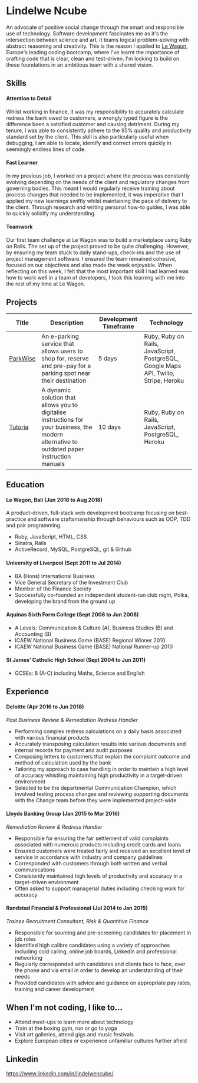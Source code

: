 # Lindelwe Ncube

An advocate of positive social change through the smart and responsible use of technology. Software development fascinates me as it's the intersection between science and art, it teams logical problem-solving with abstract reasoning and creativity. This is the reason I applied to [Le Wagon](www.lewagon.com), Europe's leading coding bootcamp, where I've learnt the importance of crafting code that is clear, clean and test-driven. I'm looking to build on these foundations in an ambitious team with a shared vision.

## Skills

#### Attention to Detail

Whilst working in finance, it was my responsibility to accurately calculate redress the bank owed to customers, a wrongly typed figure is the difference been a satisfied customer and causing detriment. During my tenure, I was able to consistently adhere to the 95% quality and productivity standard set by the client. This skill is also particularly useful when debugging, I am able to locate, identify and correct errors quickly in seemingly endless lines of code.

#### Fast Learner

In my previous job, I worked on a project where the process was constantly evolving depending on the needs of the client and regulatory changes from governing bodies. This meant I would regularly receive training about process changes that needed to be implemented, it was imperative that I applied my new learnings swiftly whilst maintaining the pace of delivery to the client. Through research and writing personal how-to guides, I was able to quickly solidify my understanding.

#### Teamwork

Our first team challenge at Le Wagon was to build a marketplace using Ruby on Rails. The set up of the project proved to be quite challenging. However, by ensuring my team stuck to daily stand-ups, check-ins and the use of project management software. I ensured the team remained cohesive, focused on our objectives and also made the week enjoyable. When reflecting on this week, I felt that the most important skill I had learned was how to work well in a team of developers, I took this learning with me into the rest of my time at Le Wagon.

## Projects

| Title | Description | Development Timeframe | Technology |
|--|--|--|--|
| [ParkWise](https://github.com/linniethepooh/rbnb) | An e-parking service that allows users to shop for, reserve and pre-pay for a parking spot near their destination | 5 days | Ruby, Ruby on Rails, JavaScript, PostgreSQL, Google Maps API, Twilio, Stripe, Heroku |
| [Tutoria](https://github.com/linniethepooh/tutoria) | A dynamic solution that allows you to digitalise instructions for your business, the modern alternative to outdated paper instruction manuals | 10 days | Ruby, Ruby on Rails, JavaScript, PostgreSQL, Heroku |


## Education

#### Le Wagon, Bali (Jun 2018 to Aug 2018)

A product-driven, full-stack web development bootcamp focusing on best-practice and software craftsmanship through behaviours such as OOP, TDD and pair programming.

- Ruby, JavaScript, HTML, CSS
- Sinatra, Rails
- ActiveRecord, MySQL, PostgreSQL, git & Github

#### University of Liverpool (Sept 2011 to Jul 2014)

- BA (Hons) International Business
- Vice General Secretary of the Investment Club
- Member of the Finance Society
- Successfully co-founded an independent student-run club night, Polka, developing the brand from the ground up

#### Aquinas Sixth Form College (Sept 2008 to Jun 2008)

- A Levels: Communication & Culture (A), Business Studies (B) and Accounting (B)
- ICAEW National Business Game (BASE) Regional Winner 2010
- ICAEW National Business Game (BASE) National Runner-up 2010

#### St James' Catholic High School (Sept 2004 to Jun 2011)

- GCSEs: 8 (A-C) including Maths, Science and English

## Experience

#### Deloitte (Apr 2016 to Jun 2018)
*Past Business Review & Remediation Redress Handler*

- Performing complex redress calculations on a daily basis associated with various financial products
- Accurately transposing calculation results into various documents and internal records for payment and audit purposes
- Composing letters to customers that explain the complaint outcome and method of calculation used by the bank
- Tailoring my approach to case handling in order to maintain a high level of accuracy whistling maintaining high productivity in a target-driven environment
- Selected to be the departmental Communication Champion, which involved testing process changes and reviewing supporting documents with the  Change team before they were implemented project-wide

#### Lloyds Banking Group (Jan 2015 to Mar 2016)
*Remediation Review & Redress Handler*

- Responsible for ensuring the fair settlement of valid complaints associated with numerous products including credit cards and loans
- Ensured customers were treated fairly and received an excellent level of service in accordance with industry and company guidelines
- Corresponded with customers through both written and verbal communications
- Consistently maintained high levels of productivity and accuracy in a target-driven environment
- Often asked to support managerial duties including checking work for accuracy

#### Randstad Financial & Professional (Jul 2014 to Jan 2015)
*Trainee Recruitment Consultant, Risk & Quantitive Finance*

- Responsible for sourcing and pre-screening candidates for placement in job roles
- Identified high calibre candidates using a variety of approaches including cold calling, online job boards, LinkedIn and professional networking
- Regularly corresponded with candidates and clients face to face, over the phone and via email in order to develop an understanding of their needs
- Provided candidates with advice and guidance on appropriate pay rates, training and career development

## When I'm not coding, I like to...

- Attend meet-ups to learn more about technology
- Train at the boxing gym, run or go to yoga
- Visit art galleries, attend gigs and music festivals
- Explore European cities or experience unfamiliar cultures further afield

## Linkedin

https://www.linkedin.com/in/lindelwencube/
